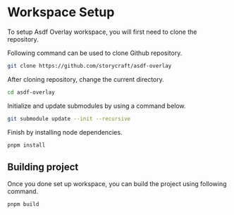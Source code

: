 # Workspace Setup
To setup Asdf Overlay workspace, you will first need to clone the repository.

Following command can be used to clone Github repository.
```bash
git clone https://github.com/storycraft/asdf-overlay
```

After cloning repository, change the current directory.
```bash
cd asdf-overlay
```

Initialize and update submodules by using a command below.
```bash
git submodule update --init --recursive
```

Finish by installing node dependencies.
```bash
pnpm install
```

## Building project
Once you done set up workspace, you can build the project using following command.
```bash
pnpm build
```